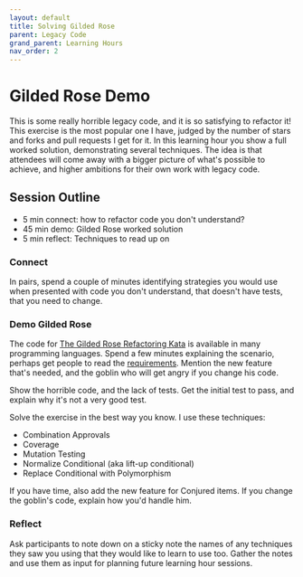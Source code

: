 ```yaml
---
layout: default
title: Solving Gilded Rose
parent: Legacy Code
grand_parent: Learning Hours
nav_order: 2
---
```


# Gilded Rose Demo

This is some really horrible legacy code, and it is so satisfying to refactor it! This exercise is the most popular one I have, judged by the number of stars and forks and pull requests I get for it. In this learning hour you show a full worked solution, demonstrating several techniques. The idea is that attendees will come away with a bigger picture of what's possible to achieve, and higher ambitions for their own work with legacy code.

## Session Outline
 
* 5 min connect: how to refactor code you don't understand?  
* 45 min demo: Gilded Rose worked solution
* 5 min reflect: Techniques to read up on

### Connect
In pairs, spend a couple of minutes identifying strategies you would use when presented with code you don't understand, that doesn't have tests, that you need to change.

### Demo Gilded Rose
The code for [The Gilded Rose Refactoring Kata](https://github.com/emilybache/GildedRose-Refactoring-Kata) is available in many programming languages. Spend a few minutes explaining the scenario, perhaps get people to read the [requirements](https://github.com/emilybache/GildedRose-Refactoring-Kata/blob/master/GildedRoseRequirements.txt). Mention the new feature that's needed, and the goblin who will get angry if you change his code. 

Show the horrible code, and the lack of tests. Get the initial test to pass, and explain why it's not a very good test. 

Solve the exercise in the best way you know. I use these techniques:

- Combination Approvals
- Coverage
- Mutation Testing
- Normalize Conditional (aka lift-up conditional)
- Replace Conditional with Polymorphism

If you have time, also add the new feature for Conjured items. If you change the goblin's code, explain how you'd handle him.

### Reflect
Ask participants to note down on a sticky note the names of any techniques they saw you using that they would like to learn to use too. Gather the notes and use them as input for planning future learning hour sessions.
